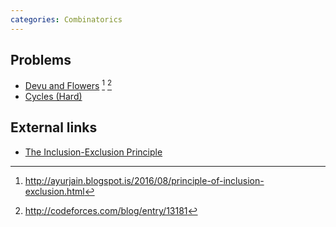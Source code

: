 ```yaml
---
categories: Combinatorics
---
```


## Problems
- [Devu and Flowers](http://codeforces.com/contest/451/problem/E) [^1] [^2]
- [Cycles (Hard)](https://open.kattis.com/problems/cycleshard)

## External links
- [The Inclusion-Exclusion Principle](https://cp-algorithms.com/combinatorics/inclusion-exclusion.html)

[^1]: <http://ayurjain.blogspot.is/2016/08/principle-of-inclusion-exclusion.html>
[^2]: <http://codeforces.com/blog/entry/13181>